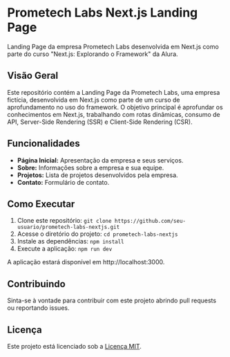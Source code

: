 # Prometech Labs Next.js Landing Page

Landing Page da empresa Prometech Labs desenvolvida em Next.js como parte do curso "Next.js: Explorando o Framework" da Alura.

## Visão Geral

Este repositório contém a Landing Page da Prometech Labs, uma empresa fictícia, desenvolvida em Next.js como parte de um curso de aprofundamento no uso do framework. O objetivo principal é aprofundar os conhecimentos em Next.js, trabalhando com rotas dinâmicas, consumo de API, Server-Side Rendering (SSR) e Client-Side Rendering (CSR).

## Funcionalidades

- **Página Inicial:** Apresentação da empresa e seus serviços.
- **Sobre:** Informações sobre a empresa e sua equipe.
- **Projetos:** Lista de projetos desenvolvidos pela empresa.
- **Contato:** Formulário de contato.

## Como Executar

1. Clone este repositório: `git clone https://github.com/seu-usuario/prometech-labs-nextjs.git`
2. Acesse o diretório do projeto: `cd prometech-labs-nextjs`
3. Instale as dependências: `npm install`
4. Execute a aplicação: `npm run dev`

A aplicação estará disponível em http://localhost:3000.

## Contribuindo

Sinta-se à vontade para contribuir com este projeto abrindo pull requests ou reportando issues.

## Licença

Este projeto está licenciado sob a [Licença MIT](LICENSE).
